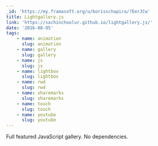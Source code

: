 ```yaml
---
_id: 'https://my.framasoft.org/u/borisschapira/?EerJCw'
title: Lightgallery.js
link: 'https://sachinchoolur.github.io/lightgallery.js/'
date: '2016-08-05'
tags:
    - name: animation
      slug: animation
    - name: gallery
      slug: gallery
    - name: js
      slug: js
    - name: lightbox
      slug: lightbox
    - name: rwd
      slug: rwd
    - name: sharemarks
      slug: sharemarks
    - name: touch
      slug: touch
    - name: youtube
      slug: youtube
---
```


<div class="markdown"><p>Full featured JavaScript gallery. No dependencies.
</p></div>
